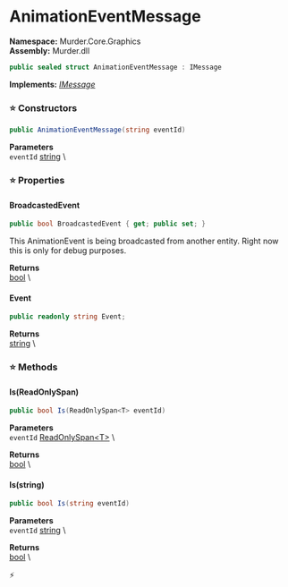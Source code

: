# AnimationEventMessage

**Namespace:** Murder.Core.Graphics \
**Assembly:** Murder.dll

```csharp
public sealed struct AnimationEventMessage : IMessage
```

**Implements:** _[IMessage](../../../Bang/Components/IMessage.html)_

### ⭐ Constructors
```csharp
public AnimationEventMessage(string eventId)
```

**Parameters** \
`eventId` [string](https://learn.microsoft.com/en-us/dotnet/api/System.String?view=net-7.0) \

### ⭐ Properties
#### BroadcastedEvent
```csharp
public bool BroadcastedEvent { get; public set; }
```

This AnimationEvent is being broadcasted from another entity.
            Right now this is only for debug purposes.

**Returns** \
[bool](https://learn.microsoft.com/en-us/dotnet/api/System.Boolean?view=net-7.0) \
#### Event
```csharp
public readonly string Event;
```

**Returns** \
[string](https://learn.microsoft.com/en-us/dotnet/api/System.String?view=net-7.0) \
### ⭐ Methods
#### Is(ReadOnlySpan<T>)
```csharp
public bool Is(ReadOnlySpan<T> eventId)
```

**Parameters** \
`eventId` [ReadOnlySpan\<T\>](https://learn.microsoft.com/en-us/dotnet/api/System.ReadOnlySpan-1?view=net-7.0) \

**Returns** \
[bool](https://learn.microsoft.com/en-us/dotnet/api/System.Boolean?view=net-7.0) \

#### Is(string)
```csharp
public bool Is(string eventId)
```

**Parameters** \
`eventId` [string](https://learn.microsoft.com/en-us/dotnet/api/System.String?view=net-7.0) \

**Returns** \
[bool](https://learn.microsoft.com/en-us/dotnet/api/System.Boolean?view=net-7.0) \



⚡